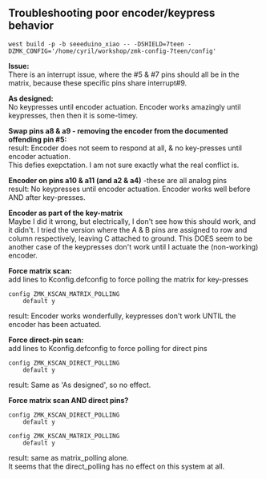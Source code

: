 ## Troubleshooting poor encoder/keypress behavior
```
west build -p -b seeeduino_xiao -- -DSHIELD=7teen -DZMK_CONFIG='/home/cyril/workshop/zmk-config-7teen/config'
```

**Issue:**  
There is an interrupt issue, where the #5 & #7 pins should all be in the matrix, because these specific pins share interrupt#9.  

**As designed:**  
No keypresses until encoder actuation.
Encoder works amazingly until keypresses, then then it is some-timey.  

**Swap pins a8 & a9 - removing the encoder from the documented offending pin #5:**  
result: Encoder does not seem to respond at all, & no key-presses until encoder actuation.  
This defies exepctation. I am not sure exactly what the real conflict is.

**Encoder on pins a10 & a11 (and a2 & a4)** -these are all analog pins  
result: No keypresses until encoder actuation.
Encoder works well before AND after key-presses.

**Encoder as part of the key-matrix**  
Maybe I did it wrong, but electrically, I don't see how this should work, and it didn't.
I tried the version where the A & B pins are assigned to row and column respectively, leaving C attached to ground.
This DOES seem to be another case of the keypresses don't work until I actuate the (non-working) encoder.

**Force matrix scan:**  
add lines to Kconfig.defconfig to force polling the matrix for key-presses  
```
config ZMK_KSCAN_MATRIX_POLLING
    default y
```
result: Encoder works wonderfully, keypresses don't work UNTIL the encoder has been actuated.

**Force direct-pin scan:**  
add lines to Kconfig.defconfig to force polling for direct pins  
```
config ZMK_KSCAN_DIRECT_POLLING
    default y
```
result: Same as 'As designed', so no effect.

**Force matrix scan AND direct pins?**  
```
config ZMK_KSCAN_DIRECT_POLLING
    default y

config ZMK_KSCAN_MATRIX_POLLING
    default y
```
result: same as matrix_polling alone.  
It seems that the direct_polling has no effect on this system at all.
